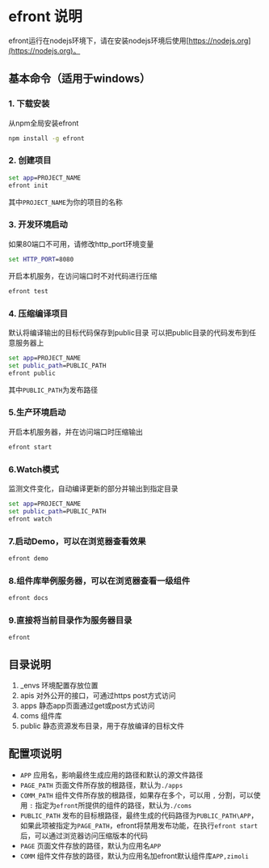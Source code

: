 # efront 说明

efront运行在nodejs环境下，请在安装nodejs环境后使用[https://nodejs.org](https://nodejs.org)。

## 基本命令（适用于windows）

###    1. 下载安装

从npm全局安装efront

```bat
npm install -g efront
```

###    2. 创建项目

```bat
set app=PROJECT_NAME
efront init
```
其中`PROJECT_NAME`为你的项目的名称

###    3. 开发环境启动

如果80端口不可用，请修改http_port环境变量

```bat
set HTTP_PORT=8080
```
开启本机服务，在访问端口时不对代码进行压缩

```bat
efront test
```

###    4. 压缩编译项目
默认将编译输出的目标代码保存到public目录
可以把public目录的代码发布到任意服务器上
```bat
set app=PROJECT_NAME
set public_path=PUBLIC_PATH
efront public
```
其中`PUBLIC_PATH`为发布路径

###    5.生产环境启动
开启本机服务器，并在访问端口时压缩输出
```bat
efront start
```

###    6.Watch模式
监测文件变化，自动编译更新的部分并输出到指定目录
```bat
set app=PROJECT_NAME
set public_path=PUBLIC_PATH
efront watch
```

###    7.启动Demo，可以在浏览器查看效果
```bat
efront demo
```

###   8.组件库举例服务器，可以在浏览器查看一级组件
```bat
efront docs
```

###   9.直接将当前目录作为服务器目录
```
efront
```


## 目录说明

01. _envs 环境配置存放位置
02. apis 对外公开的接口，可通过https post方式访问
03. apps 静态app页面通过get或post方式访问
04. coms 组件库
05. public 静态资源发布目录，用于存放编译的目标文件

## 配置项说明
 * `APP` 应用名，影响最终生成应用的路径和默认的源文件路径
 * `PAGE_PATH` 页面文件所存放的根路径，默认为`./apps`
 * `COMM_PATH` 组件文件所存放的根路径，如果存在多个，可以用 `,` 分割，可以使用 `:` 指定为`efront`所提供的组件的路径，默认为`./coms`
 * `PUBLIC_PATH` 发布的目标根路径，最终生成的代码路径为`PUBLIC_PATH\APP`，如果此项被指定为`PAGE_PATH`，efront将禁用发布功能，在执行`efront start`后，可以通过浏览器访问压缩版本的代码
 * `PAGE` 页面文件存放的路径，默认为应用名`APP`
 * `COMM` 组件文件存放的路径，默认为应用名加efront默认组件库`APP,zimoli`
